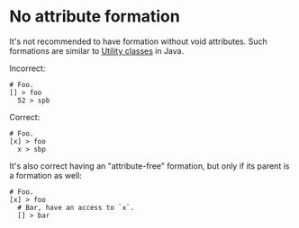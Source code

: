 # No attribute formation

It's not recommended to have formation without void attributes. Such formations
are similar to [Utility classes] in Java.

Incorrect:

```eo
# Foo.
[] > foo
  52 > spb
```

Correct:

```eo
# Foo.
[x] > foo
  x > sbp
```

It's also correct having an "attribute-free" formation, but only if its parent
is a formation as well:

```eo
# Foo.
[x] > foo
  # Bar, have an access to `x`.
  [] > bar
```

[Utility classes]: https://www.yegor256.com/2015/02/26/composable-decorators.html